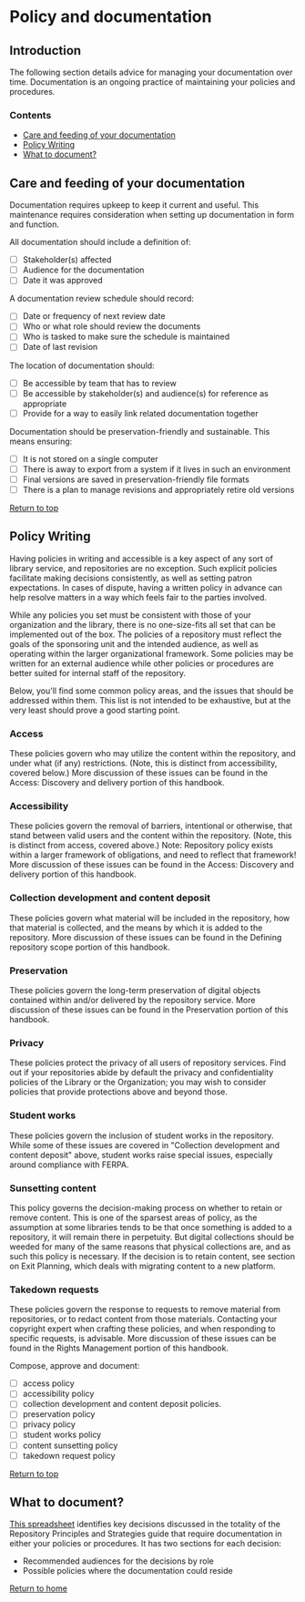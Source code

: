# Policy and documentation

## Introduction
The following section details advice for managing your documentation over time. Documentation is an ongoing practice of maintaining your policies and procedures.

### Contents
* [Care and feeding of your documentation](#care-and-feeding-of-your-documentation)
* [Policy Writing](#policy-writing)
* [What to document?](#what-to-document)

## Care and feeding of your documentation
Documentation requires upkeep to keep it current and useful. This maintenance requires consideration when setting up documentation in form and function.

All documentation should include a definition of:
- [ ] Stakeholder(s) affected
- [ ] Audience for the documentation
- [ ] Date it was approved

A documentation review schedule should record:
- [ ] Date or frequency of next review date
- [ ] Who or what role should review the documents
- [ ] Who is tasked to make sure the schedule is maintained
- [ ] Date of last revision

The location of documentation should:
- [ ] Be accessible by team that has to review
- [ ] Be accessible by stakeholder(s) and audience(s) for reference as appropriate
- [ ] Provide for a way to easily link related documentation together

Documentation should be preservation-friendly and sustainable. This means ensuring:
- [ ] It is not stored on a single computer
- [ ] There is away to export from a system if it lives in such an environment
- [ ] Final versions are saved in preservation-friendly file formats
- [ ] There is a plan to manage revisions and appropriately retire old versions

[Return to top](#top)

## Policy Writing

Having policies in writing and accessible is a key aspect of any sort of library service, and repositories are no exception. Such explicit policies facilitate making decisions consistently, as well as setting patron expectations. In cases of dispute, having a written policy in advance can help resolve matters in a way which feels fair to the parties involved.

While any policies you set must be consistent with those of your organization and the library, there is no one-size-fits all set that can be implemented out of the box. The policies of a repository must reflect the goals of the sponsoring unit and the intended audience, as well as operating within the larger organizational framework. Some policies may be written for an external audience while other policies or procedures are better suited for internal staff of the repository.

Below, you'll find some common policy areas, and the issues that should be addressed within them. This list is not intended to be exhaustive, but at the very least should prove a good starting point.

### Access
These policies govern who may utilize the content within the repository, and under what (if any) restrictions. (Note, this is distinct from accessibility, covered below.) More discussion of these issues can be found in the Access: Discovery and delivery portion of this handbook.

### Accessibility
These policies govern the removal of barriers, intentional or otherwise, that stand between valid users and the content within the repository. (Note, this is distinct from access, covered above.) Note: Repository policy exists within a larger framework of obligations, and need to reflect that framework! More discussion of these issues can be found in the Access: Discovery and delivery portion of this handbook.

### Collection development and content deposit
These policies govern what material will be included in the repository, how that material is collected, and the means by which it is added to the repository. More discussion of these issues can be found in the Defining repository scope portion of this handbook.

### Preservation
These policies govern the long-term preservation of digital objects contained within and/or delivered by the repository service. More discussion of these issues can be found in the Preservation portion of this handbook.

### Privacy
These policies protect the privacy of all users of repository services. Find out if your repositories abide by default the privacy and confidentiality policies of the Library or the Organization; you may wish to consider policies that provide protections above and beyond those.

### Student works
These policies govern the inclusion of student works in the repository. While some of these issues are covered in "Collection development and content deposit" above, student works raise special issues, especially around compliance with FERPA.

### Sunsetting content
This policy governs the decision-making process on whether to retain or remove content. This is one of the sparsest areas of policy, as the assumption at some libraries tends to be that once something is added to a repository, it will remain there in perpetuity. But digital collections should be weeded for many of the same reasons that physical collections are, and as such this policy is necessary. If the decision is to retain content, see section on Exit Planning, which deals with migrating content to a new platform.

### Takedown requests
These policies govern the response to requests to remove material from repositories, or to redact content from those materials. Contacting your copyright expert when crafting these policies, and when responding to specific requests, is advisable. More discussion of these issues can be found in the Rights Management portion of this handbook.

Compose, approve and document:
- [ ] access policy
- [ ] accessibility policy
- [ ] collection development and content deposit policies.
- [ ] preservation policy
- [ ] privacy policy
- [ ] student works policy
- [ ] content sunsetting policy
- [ ] takedown request policy

[Return to top](#top)

## What to document?
[This spreadsheet](https://confluence.cornell.edu/download/attachments/352655800/Documentation_matrix.xlsx?version=2&modificationDate=1520551339000&api=v2) identifies key decisions discussed in the totality of the Repository Principles and Strategies guide that require documentation in either your policies or procedures.
It has two sections for each decision:

* Recommended audiences for the decisions by role
* Possible policies where the documentation could reside

[Return to home](index.md)

